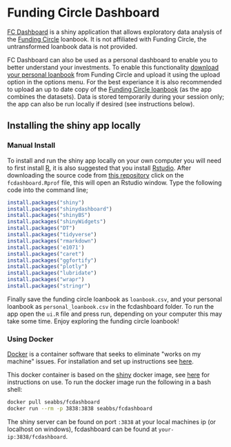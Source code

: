 
Funding Circle Dashboard
========================

[FC Dashboard](http://seabbs.co.uk/shiny/fcdashboard) is a shiny application that allows exploratory data analysis of the [Funding Circle](https://www.fundingcircle.com) loanbook. It is not affiliated with Funding Circle, the untransformed loanbook data is not provided.

FC Dashboard can also be used as a personal dashboard to enable you to better understand your investments. To enable this functionality [download your personal loanbook](https://www.fundingcircle.com/investors/historical_loan_parts_summaries.csv?disable_pagination=true) from Funding Circle and upload it using the upload option in the options menu. For the best experiance it is also recommended to upload an up to date copy of the [Funding Circle loanbook](https://www.fundingcircle.com/loanbook) (as the app combines the datasets). Data is stored temporarily during your session only; the app can also be run locally if desired (see instructions below).

Installing the shiny app locally
--------------------------------

### Manual Install

To install and run the shiny app locally on your own computer you will need to first install [R](https://www.r-project.org/), it is also suggested that you install [Rstudio](https://www.rstudio.com/products/rstudio/download/). After downloading the source code from [this repository](https://www.github.com/seabbs/fcdashboard) click on the `fcdashboard.Rprof` file, this will open an Rstudio window. Type the following code into the command line;

``` r
install.packages("shiny")
install.packages("shinydashboard")
install.packages("shinyBS")
install.packages("shinyWidgets")
install.packages("DT")
install.packages("tidyverse")
install.packages("rmarkdown")
install.packages('e1071')
install.packages("caret")
install.packages("ggfortify")
install.packages("plotly")
install.packages("lubridate")
install.packages("wrapr")
install.packages("stringr")
```

Finally save the funding circle loanbook as `loanbook.csv`, and your personal loanbook as `personal_loanbook.csv` in the fcdashboard folder. To run the app open the `ui.R` file and press run, depending on your computer this may take some time. Enjoy exploring the funding circle loanbook!

### Using Docker

[Docker](https://www.docker.com/what-docker) is a container software that seeks to eliminate "works on my machine" issues. For installation and set up instructions see [here](https://www.docker.com/community-edition).

This docker container is based on the [shiny](https://hub.docker.com/r/rocker/shiny/) docker image, see [here](https://github.com/rocker-org/shiny) for instructions on use. To run the docker image run the following in a bash shell:

``` bash
docker pull seabbs/fcdashboard
docker run --rm -p 3838:3838 seabbs/fcdashboard
```

The shiny server can be found on port `:3838` at your local machines ip (or localhost on windows), fcdashboard can be found at `your-ip:3838/fcdashboard`.

